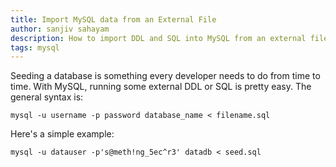 ```yaml
---
title: Import MySQL data from an External File
author: sanjiv sahayam
description: How to import DDL and SQL into MySQL from an external file.
tags: mysql
---
```


Seeding a database is something every developer needs to do from time to time. With MySQL, running some external DDL or SQL is pretty easy. The general syntax is:

    mysql -u username -p password database_name < filename.sql

Here's a simple example:

    mysql -u datauser -p's@meth!ng_5ec^r3' datadb < seed.sql